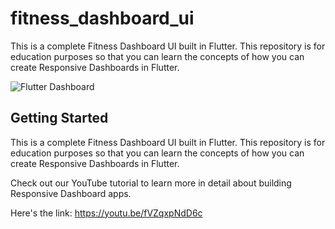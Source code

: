 # fitness_dashboard_ui

This is a complete Fitness Dashboard UI built in Flutter. This repository is for education purposes so that you can learn the concepts of how you can create Responsive Dashboards in Flutter.

![Flutter Dashboard](https://github.com/HeyFlutter-Public/Flutter-Fitness-Dashboard-UI/assets/56497715/a34f073e-79c4-4dea-991d-bba6060bc9a8)


## Getting Started

This is a complete Fitness Dashboard UI built in Flutter. This repository is for education purposes so that you can learn the concepts of how you can create Responsive Dashboards in Flutter.

Check out our YouTube tutorial to learn more in detail about building Responsive Dashboard apps.

Here's the link: https://youtu.be/fVZqxpNdD6c
